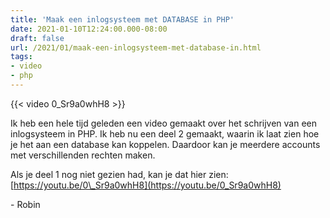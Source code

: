 ```yaml
---
title: 'Maak een inlogsysteem met DATABASE in PHP'
date: 2021-01-10T12:24:00.000-08:00
draft: false
url: /2021/01/maak-een-inlogsysteem-met-database-in.html
tags: 
- video
- php
---
```


{{< video 0_Sr9a0whH8 >}}

Ik heb een hele tijd geleden een video gemaakt over het schrijven van een inlogsysteem in PHP. Ik heb nu een deel 2 gemaakt, waarin ik laat zien hoe je het aan een database kan koppelen. Daardoor kan je meerdere accounts met verschillenden rechten maken.

Als je deel 1 nog niet gezien had, kan je dat hier zien: [https://youtu.be/0\_Sr9a0whH8](https://youtu.be/0_Sr9a0whH8)

\- Robin
